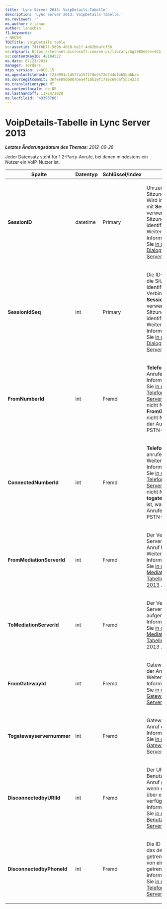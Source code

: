 ```yaml
---
title: 'Lync Server 2013: VoipDetails-Tabelle'
description: 'Lync Server 2013: VoipDetails-Tabelle.'
ms.reviewer: ''
ms.author: v-lanac
author: lanachin
f1.keywords:
- NOCSH
TOCTitle: VoipDetails table
ms:assetid: 74ffbb71-569b-4018-be1f-4db2bbafcf36
ms:mtpsurl: https://technet.microsoft.com/en-us/library/Gg398566(v=OCS.15)
ms:contentKeyID: 48184522
ms.date: 07/23/2014
manager: serdars
mtps_version: v=OCS.15
ms.openlocfilehash: f23d991c1d577a15717de2572d744e1b65ba6bab
ms.sourcegitcommit: 36fee89bb887bea4f18b19f17a8c69daf5bc423d
ms.translationtype: MT
ms.contentlocale: de-DE
ms.lasthandoff: 11/24/2020
ms.locfileid: "49393786"
---
```

# <a name="voipdetails-table-in-lync-server-2013"></a>VoipDetails-Tabelle in Lync Server 2013

<div data-xmlns="http://www.w3.org/1999/xhtml">

<div class="topic" data-xmlns="http://www.w3.org/1999/xhtml" data-msxsl="urn:schemas-microsoft-com:xslt" data-cs="https://msdn.microsoft.com/">

<div data-asp="https://msdn2.microsoft.com/asp">



</div>

<div id="mainSection">

<div id="mainBody">

<span> </span>

_**Letztes Änderungsdatum des Themas:** 2012-09-28_

Jeder Datensatz steht für 1 2-Party-Anrufe, bei denen mindestens ein Nutzer ein VoIP-Nutzer ist.


<table>
<colgroup>
<col style="width: 25%" />
<col style="width: 25%" />
<col style="width: 25%" />
<col style="width: 25%" />
</colgroup>
<thead>
<tr class="header">
<th>Spalte</th>
<th>Datentyp</th>
<th>Schlüssel/Index</th>
<th>Details</th>
</tr>
</thead>
<tbody>
<tr class="odd">
<td><p><strong>SessionID</strong></p></td>
<td><p>datetime</p></td>
<td><p>Primary</p></td>
<td><p>Uhrzeit der Sitzungsanforderung. Wird in Verbindung mit <strong>SessionIdSeq</strong> verwendet, um eine Sitzung eindeutig zu identifizieren. Weitere Informationen finden Sie <a href="lync-server-2013-dialogs-table.md">in der Tabelle Dialogfelder in lync Server 2013</a> .</p></td>
</tr>
<tr class="even">
<td><p><strong>SessionIdSeq</strong></p></td>
<td><p>int</p></td>
<td><p>Primary</p></td>
<td><p>Die ID-Nummer, um die Sitzung zu identifizieren. Wird in Verbindung mit <strong>SessionID</strong> -Mal verwendet, um eine Sitzung eindeutig zu identifizieren. Weitere Informationen finden Sie <a href="lync-server-2013-dialogs-table.md">in der Tabelle Dialogfelder in lync Server 2013</a> .</p></td>
</tr>
<tr class="odd">
<td><p><strong>FromNumberId</strong></p></td>
<td><p>int</p></td>
<td><p>Fremd</p></td>
<td><p><strong>Telefonnummer</strong> des Anrufers. Weitere Informationen finden Sie <a href="lync-server-2013-phones-table.md">in der Tabelle Telefone in lync Server 2013</a> . Wenn nicht NULL und <strong>FromGatewayId</strong> nicht NULL ist, war der Aufrufer ein PSTN-Benutzer.</p></td>
</tr>
<tr class="even">
<td><p><strong>ConnectedNumberId</strong></p></td>
<td><p>int</p></td>
<td><p>Fremd</p></td>
<td><p><strong>Telefonnummer</strong> des anrufempfängers. Weitere Informationen finden Sie <a href="lync-server-2013-phones-table.md">in der Tabelle Telefone in lync Server 2013</a> . Wenn nicht NULL und <strong>togateway</strong> -Nr NULL ist, war der Anrufempfänger ein PSTN-Benutzer.</p></td>
</tr>
<tr class="odd">
<td><p><strong>FromMediationServerId</strong></p></td>
<td><p>int</p></td>
<td><p>Fremd</p></td>
<td><p>Der Vermittlungs Server, aus dem der Anruf kommt. Weitere Informationen finden Sie <a href="lync-server-2013-mediationservers-table.md">in der MediationServers-Tabelle in lync Server 2013</a> .</p></td>
</tr>
<tr class="even">
<td><p><strong>ToMediationServerId</strong></p></td>
<td><p>int</p></td>
<td><p>Fremd</p></td>
<td><p>Der Vermittlungs Server wird aufgerufen. Weitere Informationen finden Sie <a href="lync-server-2013-mediationservers-table.md">in der MediationServers-Tabelle in lync Server 2013</a> .</p></td>
</tr>
<tr class="odd">
<td><p><strong>FromGatewayId</strong></p></td>
<td><p>int</p></td>
<td><p>Fremd</p></td>
<td><p>Gateway, aus dem der Anruf kommt. Weitere Informationen finden Sie <a href="lync-server-2013-gateways-table.md">in der Tabelle Gateways in lync Server 2013</a> .</p></td>
</tr>
<tr class="even">
<td><p><strong>Togatewayservernummer</strong></p></td>
<td><p>int</p></td>
<td><p>Fremd</p></td>
<td><p>Gateway, an das der Anruf geht. Weitere Informationen finden Sie <a href="lync-server-2013-gateways-table.md">in der Tabelle Gateways in lync Server 2013</a> .</p></td>
</tr>
<tr class="odd">
<td><p><strong>DisconnectedbyURIId</strong></p></td>
<td><p>int</p></td>
<td><p>Fremd</p></td>
<td><p>Der URI des Benutzers, der den Anruf getrennt hat, wenn der Benutzer über einen URI verfügt. Weitere Informationen finden Sie <a href="lync-server-2013-users-table.md">in der Tabelle Benutzer in lync Server 2013</a> .</p></td>
</tr>
<tr class="even">
<td><p><strong>DisconnectedbyPhoneId</strong></p></td>
<td><p>int</p></td>
<td><p>Fremd</p></td>
<td><p>Die ID des Telefons, das den Anruf getrennt hat, wurde von einem Telefon getrennt. Weitere Informationen finden Sie <a href="lync-server-2013-phones-table.md">in der Tabelle Telefone in lync Server 2013</a> .</p></td>
</tr>
</tbody>
</table>


</div>

<span> </span>

</div>

</div>

</div>

